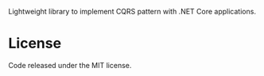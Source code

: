 Lightweight library to implement CQRS pattern with .NET Core applications. 

# License

Code released under the MIT license.
